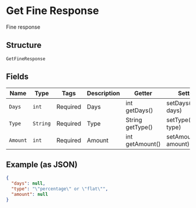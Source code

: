 
# Get Fine Response

Fine response

## Structure

`GetFineResponse`

## Fields

| Name | Type | Tags | Description | Getter | Setter |
|  --- | --- | --- | --- | --- | --- |
| `Days` | `int` | Required | Days | int getDays() | setDays(int days) |
| `Type` | `String` | Required | Type | String getType() | setType(String type) |
| `Amount` | `int` | Required | Amount | int getAmount() | setAmount(int amount) |

## Example (as JSON)

```json
{
  "days": null,
  "type": "\"percentage\" or \"flat\"",
  "amount": null
}
```

